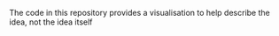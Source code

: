 The code in this repository provides a visualisation to help describe the idea, not the idea itself
